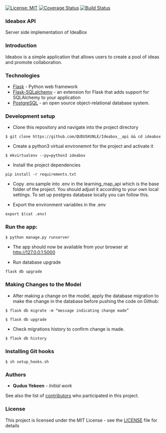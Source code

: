 [![License: MIT](https://img.shields.io/badge/License-MIT-brightgreen.svg)](https://choosealicense.com/licenses/mit/)
[![Coverage Status](https://coveralls.io/repos/github/QUDUSKUNLE/Ideabox__api/badge.svg?branch=develop)](https://coveralls.io/github/QUDUSKUNLE/Ideabox__api?branch=develop)
[![Build Status](https://travis-ci.org/QUDUSKUNLE/Ideabox__api.svg?branch=develop)](https://travis-ci.org/QUDUSKUNLE/Ideabox__api)

### Ideabox API

Server side implementation of IdeaBox

### Introduction

Ideabox is a simple application that allows users to create a pool of ideas and promote collaboration.

### Technologies

* [Flask](http://flask.pocoo.org/docs/0.12/quickstart/#a-minimal-application) - Python web framework
* [Flask-SQLalchemy](http://flask-sqlalchemy.pocoo.org/2.3/) - an extension for Flask that adds support for SQLAlchemy to your application
* [PostgreSQL](https://www.postgresql.org/) - an open source object-relational database system.

### Development setup

- Clone this repository and navigate into the project directory
```
$ git clone https://github.com/QUDUSKUNLE/Ideabox__api && cd ideabox
```

- Create a python3 virtual environemnt for the project and activate it
```
$ mkvirtualenv --py=python3 ideabox
```

- Install the project dependencies
```
pip install -r requirements.txt
```
- Copy .env.sample into .env in the learning_map_api which is the base folder of the project. You should adjust it according to your own local settings. To set up postgres database locally you can follow this.

- Export the environment variables in the .env
```
export $(cat .env)
```
### Run the app:
```
$ python manage.py runserver
```
- The app should now be available from your browser at http://127.0.0.1:5000

- Run database upgrade
```
flask db upgrade
```

### Making Changes to the Model
- After making a change on the model, apply the database migration to make the change in the database before pushing the code on Github:
```
$ flask db migrate -m “message indicating change made”
```
```
$ flask db upgrade
```

- Check migrations history to confirm change is made.
```
$ flask db history
```

### Installing Git hooks
```
$ sh setup_hooks.sh
```
### Authors

* **Qudus Yekeen** - *Initial work* 

See also the list of [contributors](https://github.com/QUDUSKUNLE/Ideabox__api/graphs/contributors) who participated in this project.

### License

This project is licensed under the MIT License - see the [LICENSE](https://github.com/QUDUSKUNLE/Ideabox__api/blob/master/LICENSE) file for details